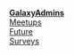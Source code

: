 <div class="alert alert-info float-right text-center trim-p">

[**GalaxyAdmins**](/community/galaxy-admins/)  
[Meetups](/community/galaxy-admins/meetups/)  
[Future](/community/galaxy-admins/future/)  
[Surveys](/community/galaxy-admins/surveys/)  

</div>

